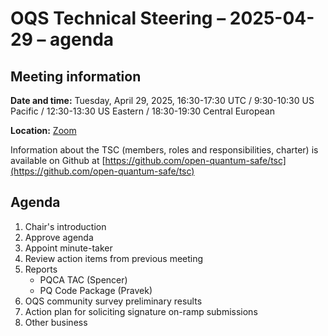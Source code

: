 # OQS Technical Steering – 2025-04-29 – agenda

## Meeting information

**Date and time:** Tuesday, April 29, 2025, 16:30-17:30 UTC / 9:30-10:30 US Pacific / 12:30-13:30 US Eastern / 18:30-19:30 Central European

**Location:** [Zoom](https://zoom-lfx.platform.linuxfoundation.org/meeting/95734644686?password=785e2d5e-e426-423f-8e0c-533cb017e6eb)

Information about the TSC (members, roles and responsibilities, charter) is available on Github at [https://github.com/open-quantum-safe/tsc](https://github.com/open-quantum-safe/tsc)

## Agenda

1. Chair's introduction
2. Approve agenda
3. Appoint minute-taker
4. Review action items from previous meeting
5. Reports
	- PQCA TAC (Spencer)
	- PQ Code Package (Pravek)
6. OQS community survey preliminary results
7. Action plan for soliciting signature on-ramp submissions
8. Other business
